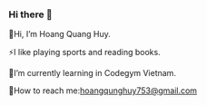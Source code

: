 ### Hi there 👋

👋Hi, I’m Hoang Quang Huy.

⚡I like playing sports and reading books.

🌱I’m currently learning in Codegym Vietnam.

💬How to reach me:hoangqunghuy753@gmail.com

<!--
**quanghuy2003/quanghuy2003** is a ✨ _special_ ✨ repository because its `README.md` (this file) appears on your GitHub profile.

Here are some ideas to get you started:

- 🔭 I’m currently working on ...
- 🌱 I’m currently learning ...
- 👯 I’m looking to collaborate on ...
- 🤔 I’m looking for help with ...
- 💬 Ask me about ...
- 📫 How to reach me: ...
- 😄 Pronouns: ...
- ⚡ Fun fact: ...
-->
